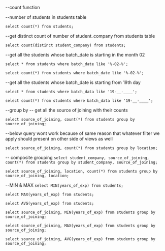 --count function

--number of students in students table

`select count(*) from students;`


--get distinct count of number of student_company from students table

`select count(distinct student_company) from students;`


--get all the students whose batch_date is starting in the month 02

`select * from students where batch_date like '%-02-%';`

`select count(*) from students where batch_date like '%-02-%';`

--get all the students whose batch_date is starting from 19th day

`select * from students where batch_data like '19-__-____';`

`select count(*) from students where batch_data like '19-__-____';`

--group by
-- get all the source of joining with their counts

`select source_of_joining, count(*) from students group by source_of_joining;`

--below query wont work because of same reason that whatever filter we apply should present on other side of views as well

`select source_of_joining, count(*) from students group by location;`

-- composite grouping
`select student_company, source_of_joining, count(*) from students group by student_company, source_of_joining;`

`select source_of_joining, location, count(*) from students group by source_of_joining, location;`


--MIN & MAX
`select MIN(years_of_exp) from students;`

`select MAX(years_of_exp) from students;`

`select AVG(years_of_exp) from students;`

`select source_of_joining, MIN(years_of_exp) from students group by source_of_joining;`

`select source_of_joining, MAX(years_of_exp) from students group by source_of_joining;`

`select source_of_joining, AVG(years_of_exp) from students group by source_of_joining;`
